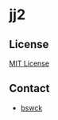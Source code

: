 # jj2

## License
[MIT License](https://choosealicense.com/licenses/mit/)
## Contact
* [bswck](https://github.com/bswck)
